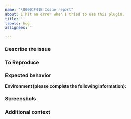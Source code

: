 ```yaml
---
name: "\U0001F41B Issue report"
about: I hit an error when I tried to use this plugin.
title: ''
labels: bug
assignees: ''

---
```


### Describe the issue
<!--
  A clear and concise description of what the issue is.

  For example - When I try to authorize my Reader with a valid location and
  OAuth access token, the plugin returns an exception with message
  "authorization failed unexpectedly."

  Error log details:
  ```
  // paste your error log here
  ```
-->

### To Reproduce
<!--
  Steps to reproduce the issue.

  For example - 
  1. Initialize the SDK
  1. Get a valid authz code
  1. Call `await ReaderSdk.authorize(authCode);` and failed

  Here is the piece of code that reproduce the issue.

  ```dart
    void authorize(String authCode) async {
      try {
        setState(() {
          _isLoading = true;
        });
        await ReaderSdk.authorize(authCode);
        Navigator.pushNamed(context, '/checkout');
      } on ReaderSdkException catch (e) {
        ...
      } finally {
        setState(() {
          _isLoading = false;
        });
      }
    }
  ```
-->

### Expected behavior
<!--
  A clear and concise description of what you expected to happen.

  For example - The authorization should complete successfully with my valid authz token.
-->


**Environment (please complete the following information):**
<!--
  - platform: [e.g. iOS or Android]
  - OS and version: [e.g. iOS8.1]
  - dev environment: [e.g. MacOS or Windows]
  - Reader SDK version: [e.g. 1.1.1]

  In addition: Run `flutter doctor -v` in your terminal and copy the results here.
-->

### Screenshots
<!-- If applicable, add screenshots to help explain your problem. -->

### Additional context
<!-- Add any other context about the problem here. -->
